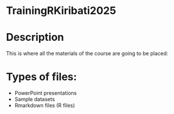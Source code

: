 # TrainingRKiribati2025

# Description

This is where all the materials of the course are going to be placed:

# Types of files:

- PowerPoint presentations
- Sample datasets
- Rmarkdown files (R files)
